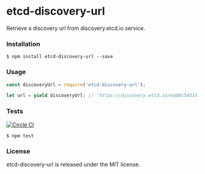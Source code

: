 # etcd-discovery-url

Retrieve a discovery url from discovery.etcd.io service.


### Installation

```
$ npm install etcd-discovery-url --save
```


### Usage

```javascript
const discoveryUrl = require('etcd-discovery-url');

let url = yield discoveryUrl; // 'https://discovery.etcd.io/ea08c54315144a0b5713aad4c4a9905f'
```


### Tests

[![Circle CI](https://circleci.com/gh/vdemedes/etcd-discovery-url.svg?style=svg)](https://circleci.com/gh/vdemedes/etcd-discovery-url)

```
$ npm test
```


### License

etcd-discovery-url is released under the MIT license.
